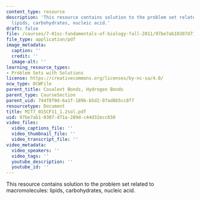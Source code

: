 ```yaml
---
content_type: resource
description: 'This resource contains solution to the problem set related to macromolecules:
  lipids, carbohydrates, nucleic acid.'
draft: false
file: /courses/7-01sc-fundamentals-of-biology-fall-2011/97be7ab10307d71a289dc44d32ecc650_MIT7_01SCF11_1.2sol.pdf
file_type: application/pdf
image_metadata:
  caption: ''
  credit: ''
  image-alt: ''
learning_resource_types:
- Problem Sets with Solutions
license: https://creativecommons.org/licenses/by-nc-sa/4.0/
ocw_type: OCWFile
parent_title: Covalent Bonds, Hydrogen Bonds
parent_type: CourseSection
parent_uid: 744f8f0d-6a1f-189b-b5d2-07ad8b5cc8f7
resourcetype: Document
title: MIT7_01SCF11_1.2sol.pdf
uid: 97be7ab1-0307-d71a-289d-c44d32ecc650
video_files:
  video_captions_file: ''
  video_thumbnail_file: ''
  video_transcript_file: ''
video_metadata:
  video_speakers: ''
  video_tags: ''
  youtube_description: ''
  youtube_id: ''
---
```

This resource contains solution to the problem set related to macromolecules: lipids, carbohydrates, nucleic acid.